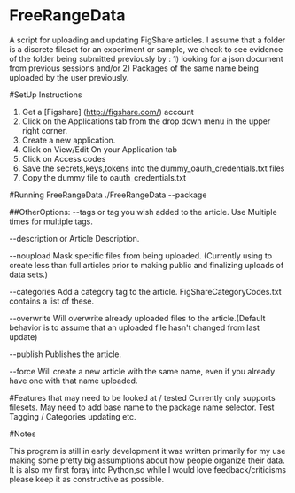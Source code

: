 FreeRangeData
=============

A script for uploading and updating FigShare articles. I assume that a folder is a discrete fileset for an experiment or sample, we check to see evidence of the folder being submitted previously by : 1) looking for a json document from previous sessions and/or 2) Packages of the same name being uploaded by the user previously. 



#SetUp Instructions
1. Get a [Figshare] (http://figshare.com/)  account 
2. Click on the Applications tab from the drop down menu in the upper right corner.
3. Create a new application. 
4. Click on View/Edit On your Application tab
5. Click on Access codes
6. Save the secrets,keys,tokens into the dummy\_oauth\_credentials.txt files
7. Copy the dummy file to oauth_credentials.txt

#Running FreeRangeData
./FreeRangeData --package <folder>

##OtherOptions:
  --tags <text> or <file> tag you wish added to the article. Use Multiple times for multiple tags.
  
  --description <file> or <text> Article Description.
  
  --noupload <pattern> Mask specific files from being uploaded. (Currently using to create less than full articles prior to making public and finalizing uploads of data sets.)
  
  --categories <int> Add a category tag to the article. FigShareCategoryCodes.txt contains a list of these. 
  
  --overwrite Will overwrite already uploaded files to the article.(Default behavior is to assume that an uploaded file hasn't changed from last update)
  
  --publish Publishes the article. 
  
  --force Will create a new article with the same name, even if you already have one with that name uploaded.




#Features that may need to be looked at / tested 
Currently only supports filesets. 
May need to add base name to the package name selector. 
Test Tagging / Categories updating etc. 


#Notes

This program is still in early development it was written primarily for my use making some pretty big assumptions about how people organize their data. It is also my first foray into Python,so while I would love feedback/criticisms please keep it as constructive as possible. 
